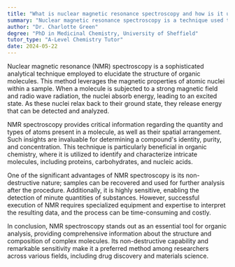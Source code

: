 ```yaml
---
title: "What is nuclear magnetic resonance spectroscopy and how is it used in organic analysis?"
summary: "Nuclear magnetic resonance spectroscopy is a technique used to analyse the structure of organic molecules."
author: "Dr. Charlotte Green"
degree: "PhD in Medicinal Chemistry, University of Sheffield"
tutor_type: "A-Level Chemistry Tutor"
date: 2024-05-22
---
```


Nuclear magnetic resonance (NMR) spectroscopy is a sophisticated analytical technique employed to elucidate the structure of organic molecules. This method leverages the magnetic properties of atomic nuclei within a sample. When a molecule is subjected to a strong magnetic field and radio wave radiation, the nuclei absorb energy, leading to an excited state. As these nuclei relax back to their ground state, they release energy that can be detected and analyzed.

NMR spectroscopy provides critical information regarding the quantity and types of atoms present in a molecule, as well as their spatial arrangement. Such insights are invaluable for determining a compound's identity, purity, and concentration. This technique is particularly beneficial in organic chemistry, where it is utilized to identify and characterize intricate molecules, including proteins, carbohydrates, and nucleic acids.

One of the significant advantages of NMR spectroscopy is its non-destructive nature; samples can be recovered and used for further analysis after the procedure. Additionally, it is highly sensitive, enabling the detection of minute quantities of substances. However, successful execution of NMR requires specialized equipment and expertise to interpret the resulting data, and the process can be time-consuming and costly.

In conclusion, NMR spectroscopy stands out as an essential tool for organic analysis, providing comprehensive information about the structure and composition of complex molecules. Its non-destructive capability and remarkable sensitivity make it a preferred method among researchers across various fields, including drug discovery and materials science.
    